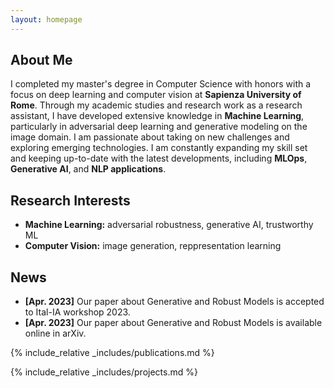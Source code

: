 ```yaml
---
layout: homepage
---
```


## About Me

I completed my master's degree in Computer Science with honors with a focus on deep learning and computer vision at **Sapienza University of Rome**. Through my academic studies and research work as a research assistant, I have developed extensive knowledge in **Machine Learning**, particularly in adversarial deep learning and generative modeling on the image domain.
I am passionate about taking on new challenges and exploring emerging technologies. I am constantly expanding my skill set and keeping up-to-date with the latest developments, including **MLOps**, **Generative AI**, and **NLP applications**.

## Research Interests

- **Machine Learning:** adversarial robustness, generative AI, trustworthy ML
- **Computer Vision:** image generation, reppresentation learning


## News

- **[Apr. 2023]** Our paper about Generative and Robust Models is accepted to Ital-IA workshop 2023.
- **[Apr. 2023]** Our paper about Generative and Robust Models is available online in arXiv.

{% include_relative _includes/publications.md %}

{% include_relative _includes/projects.md %}

